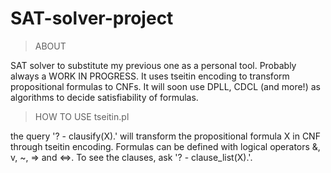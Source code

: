# SAT-solver-project
> ABOUT

SAT solver to substitute my previous one as a personal tool. Probably always a WORK IN PROGRESS.
It uses tseitin encoding to transform propositional formulas to CNFs.
It will soon use DPLL, CDCL (and more!) as algorithms to decide satisfiability of formulas.

> HOW TO USE tseitin.pl

the query '? - clausify(X).' will transform the propositional formula X in CNF through tseitin encoding.
Formulas can be defined with logical operators &, v, ~, => and <=>.
To see the clauses, ask '? - clause_list(X).'.
